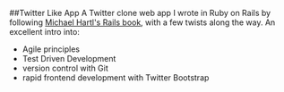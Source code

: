 ##Twitter Like App
A Twitter clone web app I wrote in Ruby on Rails by following [Michael Hartl's Rails book](http://www.railstutorial.org/book), with a few twists along the way. An excellent intro into:
* Agile principles
* Test Driven Development
* version control with Git
* rapid frontend development with Twitter Bootstrap

